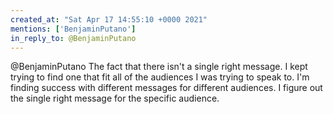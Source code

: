 ```yaml
---
created_at: "Sat Apr 17 14:55:10 +0000 2021"
mentions: ['BenjaminPutano']
in_reply_to: @BenjaminPutano
---
```


@BenjaminPutano The fact that there isn't a single right message. I kept trying to find one that fit all of the audiences I was trying to speak to. I'm finding success with different messages for different audiences. I figure out the single right message for the specific audience.